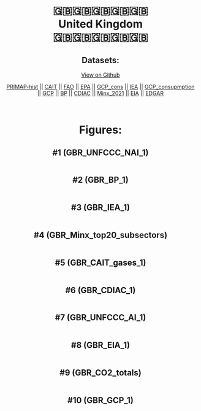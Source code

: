 
<center>
<h1 align="center">
🇬🇧🇬🇧🇬🇧🇬🇧🇬🇧
<br>
United Kingdom
<br>
🇬🇧🇬🇧🇬🇧🇬🇧🇬🇧
</h1>
<h2>Datasets:</h2>
<p><a href="https://github.com/dquintani/GreenhouseData/tree/master/country_data/GBR_United Kingdom/data">View on Github</a>
<br></p><p><a href="data/GBR_PRIMAP-hist.csv">PRIMAP-hist</a> || <a href="data/GBR_CAIT.csv">CAIT</a> || <a href="data/GBR_FAO.csv">FAO</a> || <a href="data/GBR_EPA.csv">EPA</a> || <a href="data/GBR_GCP_cons.csv">GCP_cons</a> || <a href="data/GBR_IEA.csv">IEA</a> || <a href="data/GBR_GCP_consupmption.csv">GCP_consupmption</a> || <a href="data/GBR_GCP.csv">GCP</a> || <a href="data/GBR_BP.csv">BP</a> || <a href="data/GBR_CDIAC.csv">CDIAC</a> || <a href="data/GBR_Minx_2021.csv">Minx_2021</a> || <a href="data/GBR_EIA.csv">EIA</a> || <a href="data/GBR_EDGAR.csv">EDGAR</a></p><p><br></p>
<h1>Figures:</h1><h2>#1 (GBR_UNFCCC_NAI_1)</h2>
<p><img alt="" src="figures/GBR_UNFCCC_NAI_1.png" /></p><h2>#2 (GBR_BP_1)</h2>
<p><img alt="" src="figures/GBR_BP_1.png" /></p><h2>#3 (GBR_IEA_1)</h2>
<p><img alt="" src="figures/GBR_IEA_1.png" /></p><h2>#4 (GBR_Minx_top20_subsectors)</h2>
<p><img alt="" src="figures/GBR_Minx_top20_subsectors.png" /></p><h2>#5 (GBR_CAIT_gases_1)</h2>
<p><img alt="" src="figures/GBR_CAIT_gases_1.png" /></p><h2>#6 (GBR_CDIAC_1)</h2>
<p><img alt="" src="figures/GBR_CDIAC_1.png" /></p><h2>#7 (GBR_UNFCCC_AI_1)</h2>
<p><img alt="" src="figures/GBR_UNFCCC_AI_1.png" /></p><h2>#8 (GBR_EIA_1)</h2>
<p><img alt="" src="figures/GBR_EIA_1.png" /></p><h2>#9 (GBR_CO2_totals)</h2>
<p><img alt="" src="figures/GBR_CO2_totals.png" /></p><h2>#10 (GBR_GCP_1)</h2>
<p><img alt="" src="figures/GBR_GCP_1.png" /></p>